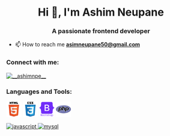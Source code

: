 <h1 align="center">Hi 👋, I'm Ashim Neupane</h1>
<h3 align="center">A passionate frontend developer</h3>

- 📫 How to reach me **asimneupane50@gmail.com**

<h3 align="left">Connect with me:</h3>
<p align="left">
<a href="https://instagram.com/__ashimnpe__" target="blank"><img align="center" src="https://cdn.jsdelivr.net/npm/simple-icons@3.0.1/icons/instagram.svg" alt="__ashimnpe__" height="30" width="40" /></a>
</p>

<h3 align="left">Languages and Tools:</h3>
<p align="left"> 
<a href="https://www.w3.org/html/" target="_blank"> <img src="https://raw.githubusercontent.com/devicons/devicon/master/icons/html5/html5-original-wordmark.svg" alt="html5" width="40" height="40"/></a>  <a href="https://www.w3schools.com/css/" target="_blank"> <img src="https://raw.githubusercontent.com/devicons/devicon/master/icons/css3/css3-original-wordmark.svg" alt="css3" width="40" height="40"/></a>  <a href="https://getbootstrap.com" target="_blank"> <img src="https://raw.githubusercontent.com/devicons/devicon/master/icons/bootstrap/bootstrap-plain-wordmark.svg" alt="bootstrap" width="40" height="40"/></a>  <a href="https://www.php.net" target="_blank"> <img src="https://raw.githubusercontent.com/devicons/devicon/master/icons/php/php-original.svg" alt="php" width="40" height="40"/> </a> </p>  <a href="https://developer.mozilla.org/en-US/docs/Web/JavaScript" target="_blank"><img src ="https: //raw.githubusercontent.com/de vicons/devicon/master/icons/javascript /javascript-original.svg" alt="javascript" width="40" height="40"/> </a>  <a href="https://www.mysql.com/" target="_blank"> <img src="https://raw.githubusercontent.com /devicons /devicon/master/icons/mysql/mysql-original-wordmark.svg" alt="mysql" width="40" height="40"/> </a> 



